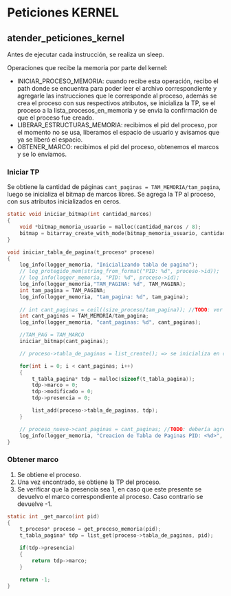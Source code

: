 # Peticiones KERNEL

## atender_peticiones_kernel

Antes de ejecutar cada instrucción, se realiza un sleep.

Operaciones que recibe la memoria por parte del kernel:

- INICIAR_PROCESO_MEMORIA: cuando recibe esta operación, recibo el path donde se encuentra para poder leer el archivo correspondiente y agregarle las instrucciones que le corresponde al proceso, además se crea el proceso con sus respectivos atributos, se inicializa la TP, se el proceso a la lista_procesos_en_memoria y se envia la confirmación de que el proceso fue creado.
- LIBERAR_ESTRUCTURAS_MEMORIA: recibimos el pid del proceso, por el momento no se usa, liberamos el espacio de usuario y avisamos que ya se liberó el espacio.
- OBTENER_MARCO: recibimos el pid del proceso, obtenemos el marcos y se lo enviamos. 

### Iniciar TP

Se obtiene la cantidad de páginas `cant_paginas = TAM_MEMORIA/tam_pagina`, luego se inicializa el bitmap de marcos libres. Se agrega la TP al proceso, con sus atributos inicializados en ceros. 

``` c
static void iniciar_bitmap(int cantidad_marcos)
{
    void *bitmap_memoria_usuario = malloc(cantidad_marcos / 8);
    bitmap = bitarray_create_with_mode(bitmap_memoria_usuario, cantidad_marcos / 8, LSB_FIRST);
}
```

``` c
void iniciar_tabla_de_pagina(t_proceso* proceso)
{
    log_info(logger_memoria, "Inicializando tabla de pagina");
    // log_protegido_mem(string_from_format("PID: %d", proceso->id));
    // log_info(logger_memoria, "PID: %d", proceso->id);
    log_info(logger_memoria,"TAM_PAGINA: %d", TAM_PAGINA);
    int tam_pagina = TAM_PAGINA; 
    log_info(logger_memoria, "tam_pagina: %d", tam_pagina);
    
    // int cant_paginas = ceil((size_proceso/tam_pagina)); //TODO: ver que onda con cant_paginas
    int cant_paginas = TAM_MEMORIA/tam_pagina;
    log_info(logger_memoria, "cant_paginas: %d", cant_paginas);   

    //TAM_PAG = TAM_MARCO
    iniciar_bitmap(cant_paginas);

    // proceso->tabla_de_paginas = list_create(); => se inicializa en crear_proceso

    for(int i = 0; i < cant_paginas; i++)
    {
        t_tabla_pagina* tdp = malloc(sizeof(t_tabla_pagina));
        tdp->marco = 0; 
        tdp->modificado = 0;
        tdp->presencia = 0;

        list_add(proceso->tabla_de_paginas, tdp);
    }

    // proceso_nuevo->cant_paginas = cant_paginas; //TODO: debería agregar cant_pagina a t_proceso
    log_info(logger_memoria, "Creacion de Tabla de Paginas PID: <%d>", proceso->id);
}
```

### Obtener marco

1. Se obtiene el proceso.
2. Una vez encontrado, se obtiene la TP del proceso.
3. Se verificar que la presencia sea 1, en caso que este presente se devuelvo el marco correspondiente al proceso. Caso contrario se devuelve -1.

``` c
static int _get_marco(int pid)
{
    t_proceso* proceso = get_proceso_memoria(pid);
    t_tabla_pagina* tdp = list_get(proceso->tabla_de_paginas, pid);

    if(tdp->presencia)
    {
        return tdp->marco;
    }

    return -1;
}
```
